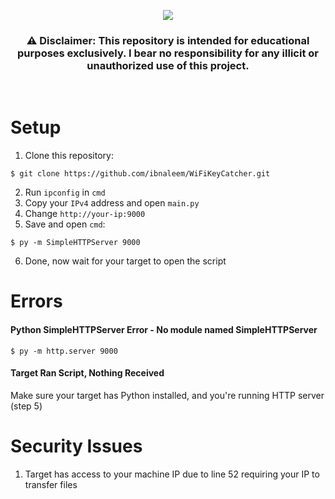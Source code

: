 <p align="center">
  <img src="https://logos-world.net/wp-content/uploads/2022/03/Wi-Fi-Logo.png"/>
</p>
 <h3><p align="center">
    ⚠️ Disclaimer: This repository is intended for educational purposes exclusively. I bear no responsibility for any illicit or unauthorized use of this project.
</p></h3>
</p>
<p align="center">
  <img src="https://img.shields.io/badge/Version-0.0.1-green" alt=""/>
  <img src="https://img.shields.io/badge/Written in-Python-blue" alt=""/>
  <img src="https://img.shields.io/badge/Author-Ibn Aleem-red" alt=""/>
</p>

# Setup
1. Clone this repository:
```
$ git clone https://github.com/ibnaleem/WiFiKeyCatcher.git
```
2. Run `ipconfig` in `cmd`
3. Copy your `IPv4` address and open `main.py`
4. Change `http://your-ip:9000`
5. Save and open `cmd`:
```
$ py -m SimpleHTTPServer 9000
```
6. Done, now wait for your target to open the script

# Errors
#### Python SimpleHTTPServer Error - No module named SimpleHTTPServer
```
$ py -m http.server 9000
```

#### Target Ran Script, Nothing Received
Make sure your target has Python installed, and you're running HTTP server (step 5)

# Security Issues
1. Target has access to your machine IP due to line 52 requiring your IP to transfer files
